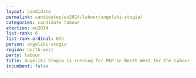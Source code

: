 ```yaml
---
layout: candidate
permalink: candidates/eu2014/labour/angeliki-stogia/
categories: candidate labour
election: eu2014
list-rank: 6
list-rank-ordinal: 6th
person: angeliki-stogia
region: north-west
party: labour
title: Angeliki Stogia is running for MEP in North West for the Labour Party
incumbent: false
---
```

